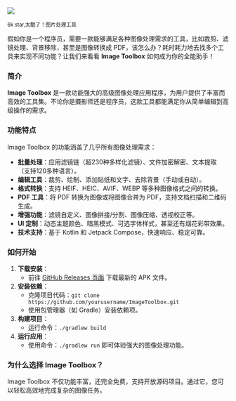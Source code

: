 <img src="/assets/image/250401-ImageToolbox.png"/>

<small>6k star,太酷了！图片处理工具</small>

假如你是一个程序员，需要一款能够满足各种图像处理需求的工具，比如裁剪、滤镜处理、背景移除，甚至是图像转换成 PDF，该怎么办？耗时耗力地去找多个工具来实现不同功能？让我们来看看 **Image Toolbox** 如何成为你的全能助手！

### 简介
**Image Toolbox** 是一款功能强大的高级图像处理应用程序，为用户提供了丰富而高效的工具集。不论你是摄影师还是程序员，这款工具都能满足你从简单编辑到高级操作的需求。

### 功能特点
Image Toolbox 的功能涵盖了几乎所有图像处理需求：
- **批量处理**：应用滤镜链（超230种多样化滤镜）、文件加密解密、文本提取（支持120多种语言）。
- **编辑工具**：裁剪、绘制、添加贴纸和文字、去除背景（手动或自动）。
- **格式转换**：支持 HEIF、HEIC、AVIF、WEBP 等多种图像格式之间的转换。
- **PDF 工具**：将 PDF 转换为图像或将图像合并为 PDF，支持文档扫描和二维码生成。
- **增强功能**：滤镜自定义、图像拼接/分割、图像压缩、透视校正等。
- **UI 定制**：动态主题颜色、暗黑模式、可选字体样式，甚至还有烟花彩带效果。
- **技术支持**：基于 Kotlin 和 Jetpack Compose，快速响应、稳定可靠。

### 如何开始
1. **下载安装**：
   - 前往 [GitHub Releases 页面](https://github.com/T8RIN/ImageToolbox/releases) 下载最新的 APK 文件。
2. **安装依赖**：
   - 克隆项目代码：`git clone https://github.com/yourusername/ImageToolbox.git`
   - 使用包管理器（如 Gradle）安装依赖项。
3. **构建项目**：
   - 运行命令：`./gradlew build` 
4. **运行应用**：
   - 使用命令：`./gradlew run` 即可体验强大的图像处理功能。

### 为什么选择 Image Toolbox？
Image Toolbox 不仅功能丰富，还完全免费，支持开放源码项目。通过它，您可以轻松高效地完成复杂的图像任务。


